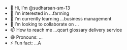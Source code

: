 - 👋 Hi, I’m @sudharsan-sm-13
- 👀 I’m interested in ...farming
- 🌱 I’m currently learning ...business management
- 💞️ I’m looking to collaborate on ...
- 📫 How to reach me ...qcart glossary delivery service
- 😄 Pronouns: ...
- ⚡ Fun fact: ...A

<!---
sudharsan-sm-13/sudharsan-sm-13 is a ✨ special ✨ repository because its `README.md` (this file) appears on your GitHub profile.
You can click the Preview link to take a look at your changes.
--->
